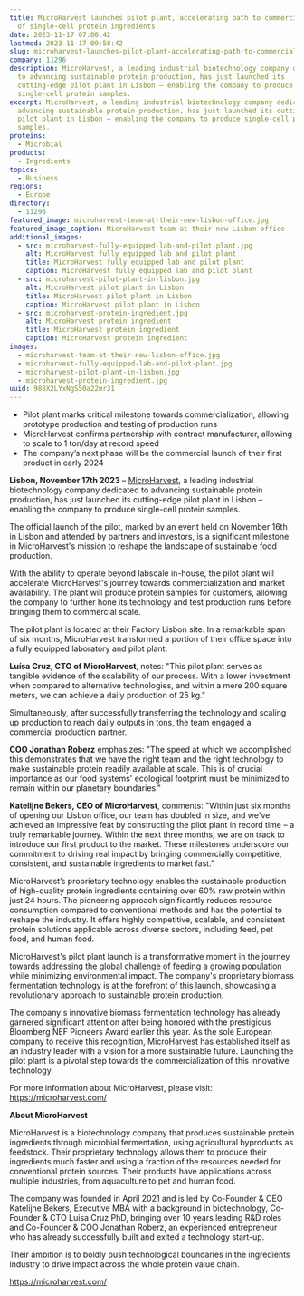 ```yaml
---
title: MicroHarvest launches pilot plant, accelerating path to commercialization
  of single-cell protein ingredients
date: 2023-11-17 07:00:42
lastmod: 2023-11-17 09:58:42
slug: microharvest-launches-pilot-plant-accelerating-path-to-commercialization-of-single-cell-protein-ingredients
company: 11296
description: MicroHarvest, a leading industrial biotechnology company dedicated
  to advancing sustainable protein production, has just launched its
  cutting-edge pilot plant in Lisbon – enabling the company to produce
  single-cell protein samples.
excerpt: MicroHarvest, a leading industrial biotechnology company dedicated to
  advancing sustainable protein production, has just launched its cutting-edge
  pilot plant in Lisbon – enabling the company to produce single-cell protein
  samples.
proteins:
  - Microbial
products:
  - Ingredients
topics:
  - Business
regions:
  - Europe
directory:
  - 11296
featured_image: microharvest-team-at-their-new-lisbon-office.jpg
featured_image_caption: MicroHarvest team at their new Lisbon office
additional_images:
  - src: microharvest-fully-equipped-lab-and-pilot-plant.jpg
    alt: MicroHarvest fully equipped lab and pilot plant
    title: MicroHarvest fully equipped lab and pilot plant
    caption: MicroHarvest fully equipped lab and pilot plant
  - src: microharvest-pilot-plant-in-lisbon.jpg
    alt: MicroHarvest pilot plant in Lisbon
    title: MicroHarvest pilot plant in Lisbon
    caption: MicroHarvest pilot plant in Lisbon
  - src: microharvest-protein-ingredient.jpg
    alt: MicroHarvest protein ingredient
    title: MicroHarvest protein ingredient
    caption: MicroHarvest protein ingredient
images:
  - microharvest-team-at-their-new-lisbon-office.jpg
  - microharvest-fully-equipped-lab-and-pilot-plant.jpg
  - microharvest-pilot-plant-in-lisbon.jpg
  - microharvest-protein-ingredient.jpg
uuid: 988X2LYxNgS50a22mr31
---
```

* Pilot plant marks critical milestone towards commercialization, allowing prototype production and testing of production runs
* MicroHarvest confirms partnership with contract manufacturer, allowing to scale to 1 ton/day at record speed 
* The company’s next phase will be the commercial launch of their first product in early 2024

**Lisbon, November 17th 2023** – [MicroHarvest](https://microharvest.com/), a leading industrial biotechnology company dedicated to advancing sustainable protein production, has just launched its cutting-edge pilot plant in Lisbon – enabling the company to produce single-cell protein samples.

The official launch of the pilot, marked by an event held on November 16th in Lisbon and attended by partners and investors, is a significant milestone in MicroHarvest's mission to reshape the landscape of sustainable food production.

With the ability to operate beyond labscale in-house, the pilot plant will accelerate MicroHarvest's journey towards commercialization and market availability. The plant will produce protein samples for customers, allowing the company to further hone its technology and test production runs before bringing them to commercial scale.

The pilot plant is located at their Factory Lisbon site. In a remarkable span of six months, MicroHarvest transformed a portion of their office space into a fully equipped laboratory and pilot plant.

**Luísa Cruz, CTO of MicroHarvest**, notes: "This pilot plant serves as tangible evidence of the scalability of our process. With a lower investment when compared to alternative technologies, and within a mere 200 square meters, we can achieve a daily production of 25 kg."

Simultaneously, after successfully transferring the technology and scaling up production to reach daily outputs in tons, the team engaged a commercial production partner.

**COO Jonathan Roberz** emphasizes: "The speed at which we accomplished this demonstrates that we have the right team and the right technology to make sustainable protein readily available at scale. This is of crucial importance as our food systems' ecological footprint must be minimized to remain within our planetary boundaries."

**Katelijne Bekers, CEO of MicroHarvest**, comments: "Within just six months of opening our Lisbon office, our team has doubled in size, and we've achieved an impressive feat by constructing the pilot plant in record time – a truly remarkable journey. Within the next three months, we are on track to introduce our first product to the market. These milestones underscore our commitment to driving real impact by bringing commercially competitive, consistent, and sustainable ingredients to market fast."

MicroHarvest’s proprietary technology enables the sustainable production of high-quality protein ingredients containing over 60% raw protein within just 24 hours. The pioneering approach significantly reduces resource consumption compared to conventional methods and has the potential to reshape the industry. It offers highly competitive, scalable, and consistent protein solutions applicable across diverse sectors, including feed, pet food, and human food.

MicroHarvest's pilot plant launch is a transformative moment in the journey towards addressing the global challenge of feeding a growing population while minimizing environmental impact. The company's proprietary biomass fermentation technology is at the forefront of this launch, showcasing a revolutionary approach to sustainable protein production.

The company's innovative biomass fermentation technology has already garnered significant attention after being honored with the prestigious Bloomberg NEF Pioneers Award earlier this year. As the sole European company to receive this recognition, MicroHarvest has established itself as an industry leader with a vision for a more sustainable future. Launching the pilot plant is a pivotal step towards the commercialization of this innovative technology.

For more information about MicroHarvest, please visit: <https://microharvest.com/> 

**About MicroHarvest**

MicroHarvest is a biotechnology company that produces sustainable protein ingredients through microbial fermentation, using agricultural byproducts as feedstock. Their proprietary technology allows them to produce their ingredients much faster and using a fraction of the resources needed for conventional protein sources. Their products have applications across multiple industries, from aquaculture to pet and human food.

The company was founded in April 2021 and is led by Co-Founder & CEO Katelijne Bekers, Executive MBA with a background in biotechnology, Co-Founder & CTO Luisa Cruz PhD, bringing over 10 years leading R&D roles and Co-Founder & COO Jonathan Roberz, an experienced entrepreneur who has already successfully built and exited a technology start-up.

Their ambition is to boldly push technological boundaries in the ingredients industry to drive impact across the whole protein value chain.

<https://microharvest.com/>